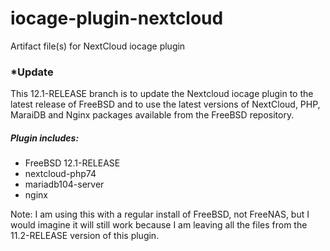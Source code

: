 # iocage-plugin-nextcloud
Artifact file(s) for NextCloud iocage plugin

### *Update
This 12.1-RELEASE branch is to update the Nextcloud iocage plugin to the latest 
release of FreeBSD and to use the latest versions of NextCloud, PHP, MaraiDB and 
Nginx packages available from the FreeBSD repository.

##### *Plugin includes:*
* FreeBSD 12.1-RELEASE
* nextcloud-php74
* mariadb104-server
* nginx

Note: I am using this with a regular install of FreeBSD, not FreeNAS, but I would
imagine it will still work because I am leaving all the files from the 11.2-RELEASE
version of this plugin.